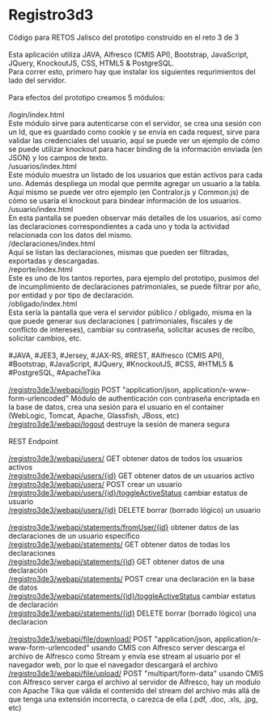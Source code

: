 # Registro3d3<br/>
Código para RETOS Jalisco del prototipo construido en el reto 3 de 3<br/>
<br/>
Esta aplicación utiliza JAVA, Alfresco (CMIS API), Bootstrap, JavaScript, JQuery, KnockoutJS, CSS, HTML5 & PostgreSQL.<br/>
Para correr esto, primero hay que instalar los siguientes requrimientos del lado del servidor.<br/>
<br/>
Para efectos del prototipo creamos 5 módulos:<br/>
<br/>
/login/index.html<br/>
Este módulo sirve para autenticarse con el servidor, se crea una sesión con un Id, que es guardado como cookie y se envía en cada request, sirve para validar las credenciales del usuario, aquí se puede ver un ejemplo de cómo se puede utilizar knockout para hacer binding de la información enviada (en JSON) y los campos de texto.<br/>
/usuarios/index.html<br/>
Este módulo muestra un listado de los usuarios que están activos para cada uno. Además despliega un modal que permite agregar un usuario a la tabla. Aquí mismo se puede ver otro ejemplo (en Contralor.js y Common.js) de cómo se usaría el knockout para bindear información de los usuarios.<br/>
/usuario/index.html<br/>
En esta pantalla se pueden observar más detalles de los usuarios, así como las declaraciones correspondientes a cada uno y toda la actividad relacionada con los datos del mismo.<br/>
/declaraciones/index.html<br/>
Aquí se listan las declaraciones, mismas que pueden ser filtradas, exportadas y descargadas.<br/>
/reporte/index.html<br/>
Este es uno de los tantos reportes, para ejemplo del prototipo, pusimos del de incumplimiento de declaraciones patrimoniales, se puede filtrar por año, por entidad y por tipo de declaración.<br/>
/obligado/index.html<br/>
Esta sería la pantalla que vera el servidor público / obligado, misma en la que puede generar sus declaraciones ( patrimoniales, fiscales y de conflicto de intereses), cambiar su contraseña, solicitar acuses de recibo, solicitar cambios, etc.<br/>
<br/>
#JAVA, #JEE3, #Jersey, #JAX-RS, #REST, #Alfresco (CMIS API), #Bootstrap, #JavaScript, #JQuery, #KnockoutJS, #CSS, #HTML5 & #PostgreSQL, #ApacheTika<br/>
<br/>
<a href="#">/registro3de3/webapi/login</a> POST "application/json, application/x-www-form-urlencoded" Módulo de authenticación con contraseña encriptada en la base de datos, crea una sesión para el usuario en el container (WebLogic, Tomcat, Apache, Glassfish, JBoss, etc) <br/>
<a href="#">/registro3de3/webapi/logout</a> destruye la sesión de manera segura<br/>
<br/>
REST Endpoint<br/>
<br/>
<a href="#">/registro3de3/webapi/users/</a> GET obtener datos de todos los usuarios activos <br/>
<a href="#">/registro3de3/webapi/users/{id}</a> GET obtener datos de un usuarios activo<br/>
<a href="#">/registro3de3/webapi/users/</a> POST crear un usuario<br/>
<a href="#">/registro3de3/webapi/users/{id}/toggleActiveStatus</a> cambiar estatus de usuario<br/>
<a href="#">/registro3de3/webapi/users/{id}</a> DELETE borrar (borrado lógico) un usuario<br/>
<br/>
<a href="#">/registro3de3/webapi/statements/fromUser/{id}</a> obtener datos de las declaraciones de un usuario específico<br/>
<a href="#">/registro3de3/webapi/statements/</a> GET obtener datos de todas los declaraciones<br/>
<a href="#">/registro3de3/webapi/statements/{id}</a> GET obtener datos de una declaración<br/>
<a href="#">/registro3de3/webapi/statements/</a> POST crear una declaración en la base de datos<br/>
<a href="#">/registro3de3/webapi/statements/{id}/toggleActiveStatus</a> cambiar estatus de declaración<br/>
<a href="#">/registro3de3/webapi/statements/{id}</a> DELETE borrar (borrado lógico) una declaracion<br/>
<br/>
<a href="#">/registro3de3/webapi/file/download/</a> POST "application/json, application/x-www-form-urlencoded" usando CMIS con Alfresco server descarga el archivo de Alfresco como Stream y envía ese stream al usuario por el navegador web, por lo que el navegador descargará el archivo<br/>
<a href="#">/registro3de3/webapi/file/upload/</a> POST "multipart/form-data" usando CMIS con Alfresco server carga el archivo al servidor de Alfresco, hay un modulo con Apache Tika que válida el contenido del stream del archivo más allá de que tenga una extensión incorrecta, o carezca de ella (.pdf, .doc, .xls, .jpg, etc)<br/>
